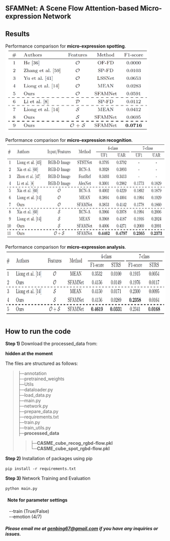 ## SFAMNet: A Scene Flow Attention-based Micro-expression Network

## Results
Performance comparison for <b>micro-expression spotting</b>. <br>
<img src='images/result_ME_spot.png' width=450 height=260>

Performance comparison for <b>micro-expression recognition</b>. <br>
<img src='images/result_ME_recog.png' width=700 height=300>

Performance comparison for <b>micro-expression analysis</b>. <br>
<img src='images/result_ME_analysis.png' width=600 height=210>

## How to run the code
<b>Step 1)</b> Download the processed_data from:

<!--
https://drive.google.com/drive/folders/1D5az-DAyzY1C1ZqoZb8Z_o3eTXesAIWT?usp=sharing
-->
<b>hidden at the moment</b>

The files are structured as follows:
>├─annotation <br>
>├─pretrained_weights <br>
>├─Utils <br>
>├─dataloader.py <br>
>├─load_data.py <br>
>├─main.py <br>
>├─network.py <br>
>├─prepare_data.py <br>
>├─requirements.txt <br>
>├─train.py <br>
>├─train_utils.py <br>
>├─<b>processed_data</b> <br>
>>├─<b>CASME_cube_recog_rgbd-flow.pkl</b> <br>
>>└─<b>CASME_cube_spot_rgbd-flow.pkl</b>

<b>Step 2)</b> Installation of packages using pip

``` pip install -r requirements.txt ```

<b>Step 3)</b> Network Training and Evaluation

``` python main.py ```

#### &nbsp; Note for parameter settings <br>
&nbsp;&nbsp; --train (True/False) <br>
&nbsp;&nbsp; --emotion (4/7)

##### Please email me at genbing67@gmail.com if you have any inquiries or issues.
